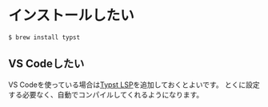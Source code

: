 # インストールしたい

```console
$ brew install typst
```

## VS Codeしたい

VS Codeを使っている場合は[Typst LSP](https://marketplace.visualstudio.com/items?itemName=nvarner.typst-lsp)を追加しておくとよいです。
とくに設定する必要なく、自動でコンパイルしてくれるようになります。
